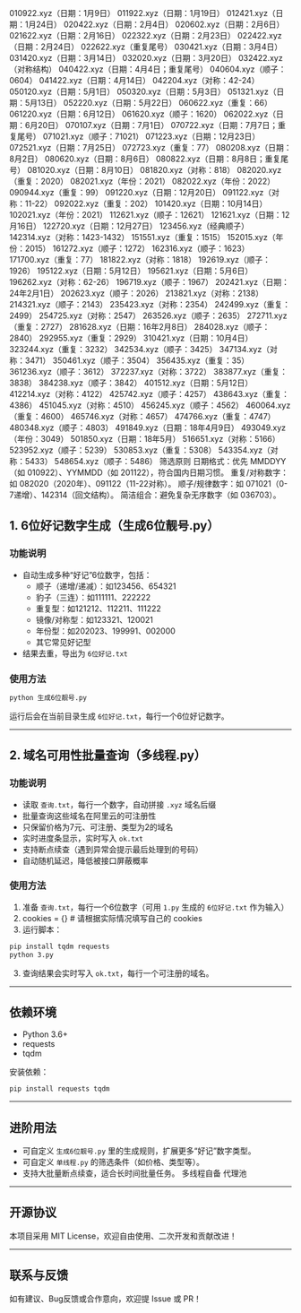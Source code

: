 010922.xyz（日期：1月9日）
011922.xyz（日期：1月19日）
012421.xyz（日期：1月24日）
020422.xyz（日期：2月4日）
020602.xyz（日期：2月6日）
021622.xyz（日期：2月16日）
022322.xyz（日期：2月23日）
022422.xyz（日期：2月24日）
022622.xyz（重复尾号）
030421.xyz（日期：3月4日）
031420.xyz（日期：3月14日）
032020.xyz（日期：3月20日）
032422.xyz（对称结构）
040422.xyz（日期：4月4日；重复尾号）
040604.xyz（顺子：0604）
041422.xyz（日期：4月14日）
042204.xyz（对称：42-24）
050120.xyz（日期：5月1日）
050320.xyz（日期：5月3日）
051321.xyz（日期：5月13日）
052220.xyz（日期：5月22日）
060622.xyz（重复：66）
061220.xyz（日期：6月12日）
061620.xyz（顺子：1620）
062022.xyz（日期：6月20日）
070107.xyz（日期：7月1日）
070722.xyz（日期：7月7日；重复尾号）
071021.xyz（顺子：71021）
071223.xyz（日期：12月23日）
072521.xyz（日期：7月25日）
072723.xyz（重复：77）
080208.xyz（日期：8月2日）
080620.xyz（日期：8月6日）
080822.xyz（日期：8月8日；重复尾号）
081020.xyz（日期：8月10日）
081820.xyz（对称：818）
082020.xyz（重复：2020）
082021.xyz（年份：2021）
082022.xyz（年份：2022）
090944.xyz（重复：99）
091220.xyz（日期：12月20日）
091122.xyz（对称：11-22）
092022.xyz（重复：202）
101420.xyz（日期：10月14日）
102021.xyz（年份：2021）
112621.xyz（顺子：12621）
121621.xyz（日期：12月16日）
122720.xyz（日期：12月27日）
123456.xyz（经典顺子）
142314.xyz（对称：1423-1432）
151551.xyz（重复：1515）
152015.xyz（年份：2015）
161272.xyz（顺子：1272）
162316.xyz（顺子：1623）
171700.xyz（重复：77）
181822.xyz（对称：1818）
192619.xyz（顺子：1926）
195122.xyz（日期：5月12日）
195621.xyz（日期：5月6日）
196262.xyz（对称：62-26）
196719.xyz（顺子：1967）
202421.xyz（日期：24年2月1日）
202623.xyz（顺子：2026）
213821.xyz（对称：2138）
214321.xyz（顺子：2143）
235423.xyz（对称：2354）
242499.xyz（重复：2499）
254725.xyz（对称：2547）
263526.xyz（顺子：2635）
272711.xyz（重复：2727）
281628.xyz（日期：16年2月8日）
284028.xyz（顺子：2840）
292955.xyz（重复：2929）
310421.xyz（日期：10月4日）
323244.xyz（重复：3232）
342534.xyz（顺子：3425）
347134.xyz（对称：3471）
350461.xyz（顺子：3504）
356435.xyz（重复：35）
361236.xyz（顺子：3612）
372237.xyz（对称：3722）
383877.xyz（重复：3838）
384238.xyz（顺子：3842）
401512.xyz（日期：5月12日）
412214.xyz（对称：4122）
425742.xyz（顺子：4257）
438643.xyz（重复：4386）
451045.xyz（对称：4510）
456245.xyz（顺子：4562）
460064.xyz（重复：4600）
465746.xyz（对称：4657）
474766.xyz（重复：4747）
480348.xyz（顺子：4803）
491849.xyz（日期：18年4月9日）
493049.xyz（年份：3049）
501850.xyz（日期：18年5月）
516651.xyz（对称：5166）
523952.xyz（顺子：5239）
530853.xyz（重复：5308）
543354.xyz（对称：5433）
548654.xyz（顺子：5486）
筛选原则
日期格式：优先 MMDDYY（如 010922）、YYMMDD（如 201122），符合国内日期习惯。
重复/对称数字：如 082020（2020年）、091122（11-22对称）。
顺子/规律数字：如 071021（0-7递增）、142314（回文结构）。
简洁组合：避免复杂无序数字（如 036703）。



## 1. 6位好记数字生成（生成6位靓号.py）

### 功能说明

- 自动生成多种“好记”6位数字，包括：
  - 顺子（递增/递减）：如123456、654321
  - 豹子（三连）：如111111、222222
  - 重复型：如121212、112211、111222
  - 镜像/对称型：如123321、120021
  - 年份型：如202023、199991、002000
  - 其它常见好记型
- 结果去重，导出为 `6位好记.txt`

### 使用方法

```bash
python 生成6位靓号.py
```

运行后会在当前目录生成 `6位好记.txt`，每行一个6位好记数字。

---

## 2. 域名可用性批量查询（多线程.py）

### 功能说明

- 读取 `查询.txt`，每行一个数字，自动拼接 `.xyz` 域名后缀
- 批量查询这些域名在阿里云的可注册性
- 只保留价格为7元、可注册、类型为2的域名
- 实时进度条显示，实时写入 `ok.txt`
- 支持断点续查（遇到异常会提示最后处理到的号码）
- 自动随机延迟，降低被接口屏蔽概率

### 使用方法

1. 准备 `查询.txt`，每行一个6位数字（可用 `1.py` 生成的 `6位好记.txt` 作为输入）
2. cookies = {}  # 请根据实际情况填写自己的 cookies
3. 运行脚本：

```bash
pip install tqdm requests
python 3.py
```

3. 查询结果会实时写入 `ok.txt`，每行一个可注册的域名。

---

## 依赖环境

- Python 3.6+
- requests
- tqdm

安装依赖：

```bash
pip install requests tqdm
```

---

## 进阶用法

- 可自定义 `生成6位靓号.py` 里的生成规则，扩展更多“好记”数字类型。
- 可自定义 `单线程.py` 的筛选条件（如价格、类型等）。
- 支持大批量断点续查，适合长时间批量任务。
多线程自备 代理池
---

## 开源协议

本项目采用 MIT License，欢迎自由使用、二次开发和贡献改进！

---

## 联系与反馈

如有建议、Bug反馈或合作意向，欢迎提 Issue 或 PR！
